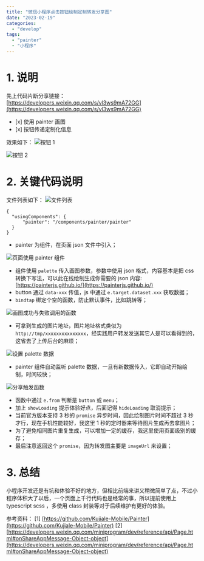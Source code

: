 ```yaml
---
title: "微信小程序点击按钮绘制定制转发分享图"
date: "2023-02-19"
categories: 
  - "develop"
tags: 
  - "painter"
  - "小程序"
---
```


# 1\. 说明

先上代码片断分享链接： [https://developers.weixin.qq.com/s/vl3ws9mA72GG](https://developers.weixin.qq.com/s/vl3ws9mA72GG)

- \[x\] 使用 painter 画图
- \[x\] 按钮传递定制化信息

效果如下： ![按钮 1](images/1676802596881.png)

![按钮 2](images/1676802616727.png)

# 2\. 关键代码说明

文件列表如下： ![文件列表](images/1676801244390.png)

```
{
  "usingComponents": {
      "painter": "/components/painter/painter"
  }
}
```

- painter 为组件，在页面 json 文件中引入；

![页面使用 painter 组件](images/1676801421040.png)

- 组件使用 `palette` 传入画图参数，参数中使用 json 格式，内容基本是把 css 转换下写法，可以此在线绘制生成你需要的 json 内容: [https://painterjs.github.io/](https://painterjs.github.io/)
- button 通过 `data-xxx` 传值，js 中通过 `e.target.dataset.xxx` 获取数据；
- `bindtap` 绑定个空的函数，防止默认事件，比如跳转等；

![画图成功与失败调用的函数](images/1676802018414.png)

- 可拿到生成的图片地址，图片地址格式类似为 `http://tmp/xxxxxxxxxxxxxxx`，经实践用户转发发送其它人是可以看得到的，这省去了上传后台的麻烦；

![设置 palette 数据](images/1676802199359.png)

- painter 组件自动监听 palette 数据，一旦有新数据传入，它即自动开始绘制，时间较快；

![分享触发函数](images/1676802441064.png)

- 函数中通过 `e.from` 判断是 `button` 或 `menu`；
- 加上 `showLoading` 提示体验好点，后面记得 `hideLoading` 取消提示；
- 当前官方版本支持 3 秒的 `promise` 异步时间，因此绘制图片时间不超过 3 秒才行，现在手机性能较好，我这里 1 秒的定时器来等待图片生成再去拿图片；
- 为了避免相同图片重复生成，可以增加一定的缓存，我这里使用页面级别的缓存；
- 最后注意返回这个 `promise`，因为转发图主要是 `imageUrl` 来设置；

# 3\. 总结

小程序开发还是有坑和体验不好的地方，但相比前端来讲又稍微简单了点，不过小程序体积大了以后，一个页面上千行代码也是经常的事，所以提前使用上 typescript scss ，多使用 class 封装等对于后续维护有更好的体验。

参考资料： \[1\] [https://github.com/Kujiale-Mobile/Painter](https://github.com/Kujiale-Mobile/Painter) \[2\] [https://developers.weixin.qq.com/miniprogram/dev/reference/api/Page.html#onShareAppMessage-Object-object](https://developers.weixin.qq.com/miniprogram/dev/reference/api/Page.html#onShareAppMessage-Object-object)
